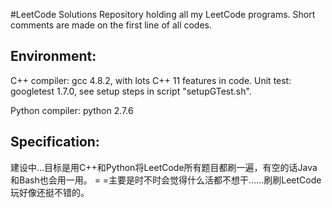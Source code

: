 #LeetCode Solutions
Repository holding all my LeetCode programs. Short comments are made on the first line of all codes.

## Environment:
C++ compiler: gcc 4.8.2, with lots C++ 11 features in code.
Unit test: googletest 1.7.0, see setup steps in script "setupGTest.sh".

Python compiler: python 2.7.6

## Specification:
建设中...目标是用C++和Python将LeetCode所有题目都刷一遍，有空的话Java和Bash也会用一用。
= =主要是时不时会觉得什么活都不想干……刷刷LeetCode玩好像还挺不错的。
